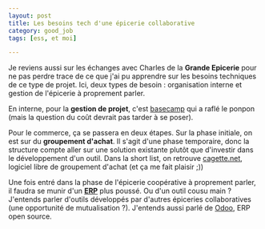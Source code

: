 ```yaml
---
layout: post
title: Les besoins tech d'une épicerie collaborative
category: good_job
tags: [ess, et moi]

---
```



<!--more-->

Je reviens aussi sur les échanges avec Charles de la **Grande Epicerie** pour ne pas perdre trace de ce que j'ai pu apprendre sur les besoins techniques de ce type de projet. Ici, deux types de besoin : organisation interne et gestion de l'épicerie à proprement parler.

En interne, pour la **gestion de projet**, c'est [basecamp](https://basecamp.com/) qui a raflé le ponpon (mais la question du coût devrait pas tarder à se poser).

Pour le commerce, ça se passera en deux étapes. Sur la phase initiale, on est sur du **groupement d'achat**. Il s'agit d'une phase temporaire, donc la structure compte aller sur une solution existante plutôt que d'investir dans le développement d'un outil. Dans la short list, on retrouve [cagette.net](http://www.cagette.net/), logiciel libre de groupement d'achat (et ça me fait plaisir ;))

Une fois entré dans la phase de l'épicerie coopérative à proprement parler, il faudra se munir d'un **[ERP](https://fr.wikipedia.org/wiki/Progiciel_de_gestion_int%C3%A9gr%C3%A9)** plus poussé. Ou d'un outil cousu main ? J'entends parler d'outils développés par d'autres épiceries collaboratives (une opportunité de mutualisation ?). J'entends aussi parlé de [Odoo](https://www.odoo.com/), ERP open source.

